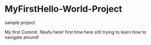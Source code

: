 # MyFirstHello-World-Project
sample project

My first Commit. Nkafu here!
first time here still trying to learn how to navigate around!
